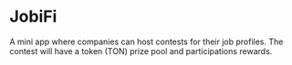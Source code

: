# JobiFi
A mini app where companies can host contests for their job profiles. The contest will have a token (TON) prize pool and participations rewards. 
